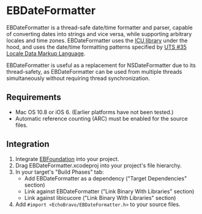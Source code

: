# EBDateFormatter

EBDateFormatter is a thread-safe date/time formatter and parser, capable of converting dates into strings and vice versa, while supporting arbitrary locales and time zones. EBDateFormatter uses the [ICU library](http://site.icu-project.org) under the hood, and uses the date/time formatting patterns specified by [UTS #35 Locale Data Markup Language](http://www.unicode.org/reports/tr35/tr35-25.html#Date_Format_Patterns).

EBDateFormatter is useful as a replacement for NSDateFormatter due to its thread-safety, as EBDateFormatter can be used from multiple threads simultaneously without requiring thread synchronization.

## Requirements

- Mac OS 10.8 or iOS 6. (Earlier platforms have not been tested.)
- Automatic reference counting (ARC) must be enabled for the source files.

## Integration

1. Integrate [EBFoundation](https://github.com/davekeck/EBFoundation) into your project.
2. Drag EBDateFormatter.xcodeproj into your project's file hierarchy.
3. In your target's "Build Phases" tab:
    * Add EBDateFormatter as a dependency ("Target Dependencies" section)
    * Link against EBDateFormatter ("Link Binary With Libraries" section)
    * Link against libicucore ("Link Binary With Libraries" section)
4. Add `#import <EchoBravo/EBDateFormatter.h>` to your source files.